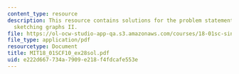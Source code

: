 ```yaml
---
content_type: resource
description: This resource contains solutions for the problem statements related to
  sketching graphs II.
file: https://ol-ocw-studio-app-qa.s3.amazonaws.com/courses/18-01sc-single-variable-calculus-fall-2010/e222d667734a7909e218f4fdcafe553e_MIT18_01SCF10_ex28sol.pdf
file_type: application/pdf
resourcetype: Document
title: MIT18_01SCF10_ex28sol.pdf
uid: e222d667-734a-7909-e218-f4fdcafe553e
---
```

